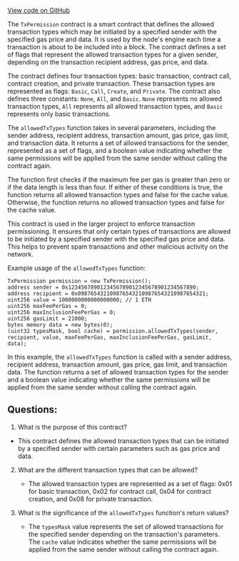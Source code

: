 [View code on GitHub](https://github.com/nethermindeth/nethermind/Nethermind.AuRa.Test/Transactions/TxPermissionV4.sol)

The `TxPermission` contract is a smart contract that defines the allowed transaction types which may be initiated by a specified sender with the specified gas price and data. It is used by the node's engine each time a transaction is about to be included into a block. The contract defines a set of flags that represent the allowed transaction types for a given sender, depending on the transaction recipient address, gas price, and data. 

The contract defines four transaction types: basic transaction, contract call, contract creation, and private transaction. These transaction types are represented as flags: `Basic`, `Call`, `Create`, and `Private`. The contract also defines three constants: `None`, `All`, and `Basic`. `None` represents no allowed transaction types, `All` represents all allowed transaction types, and `Basic` represents only basic transactions.

The `allowedTxTypes` function takes in several parameters, including the sender address, recipient address, transaction amount, gas price, gas limit, and transaction data. It returns a set of allowed transactions for the sender, represented as a set of flags, and a boolean value indicating whether the same permissions will be applied from the same sender without calling the contract again. 

The function first checks if the maximum fee per gas is greater than zero or if the data length is less than four. If either of these conditions is true, the function returns all allowed transaction types and false for the cache value. Otherwise, the function returns no allowed transaction types and false for the cache value.

This contract is used in the larger project to enforce transaction permissioning. It ensures that only certain types of transactions are allowed to be initiated by a specified sender with the specified gas price and data. This helps to prevent spam transactions and other malicious activity on the network. 

Example usage of the `allowedTxTypes` function:

```
TxPermission permission = new TxPermission();
address sender = 0x1234567890123456789012345678901234567890;
address recipient = 0x0987654321098765432109876543210987654321;
uint256 value = 1000000000000000000; // 1 ETH
uint256 maxFeePerGas = 0;
uint256 maxInclusionFeePerGas = 0;
uint256 gasLimit = 21000;
bytes memory data = new bytes(0);
(uint32 typesMask, bool cache) = permission.allowedTxTypes(sender, recipient, value, maxFeePerGas, maxInclusionFeePerGas, gasLimit, data);
```

In this example, the `allowedTxTypes` function is called with a sender address, recipient address, transaction amount, gas price, gas limit, and transaction data. The function returns a set of allowed transaction types for the sender and a boolean value indicating whether the same permissions will be applied from the same sender without calling the contract again.
## Questions: 
 1. What is the purpose of this contract?
   - This contract defines the allowed transaction types that can be initiated by a specified sender with certain parameters such as gas price and data.

2. What are the different transaction types that can be allowed?
   - The allowed transaction types are represented as a set of flags: 0x01 for basic transaction, 0x02 for contract call, 0x04 for contract creation, and 0x08 for private transaction.

3. What is the significance of the `allowedTxTypes` function's return values?
   - The `typesMask` value represents the set of allowed transactions for the specified sender depending on the transaction's parameters. The `cache` value indicates whether the same permissions will be applied from the same sender without calling the contract again.